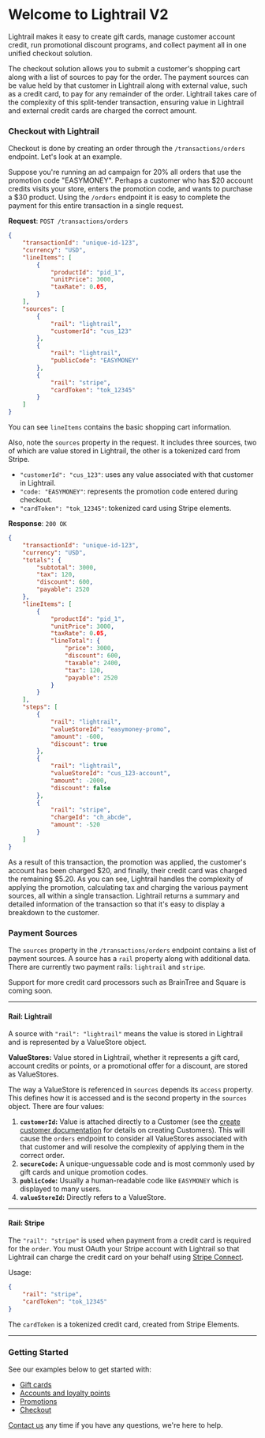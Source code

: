 # Welcome to Lightrail V2
Lightrail makes it easy to create gift cards, manage customer account credit, run promotional discount programs, and collect payment all in one unified checkout solution.

The checkout solution allows you to submit a customer's shopping cart along with a list of sources to pay for the order. The payment sources can be value held by that customer in Lightrail along with external value, such as a credit card, to pay for any remainder of the order. Lightrail takes care of the complexity of this split-tender transaction, ensuring value in Lightrail and external credit cards are charged the correct amount.

### Checkout with Lightrail
Checkout is done by creating an order through the `/transactions/orders` endpoint. Let's look at an example. 

Suppose you're running an ad campaign for 20% all orders that use the promotion code "EASYMONEY". 
Perhaps a customer who has $20 account credits visits your store, enters the promotion code, and wants to purchase a $30 product. Using the `/orders` endpoint it is easy to complete the payment for this entire transaction in a single request.

**Request**: `POST /transactions/orders`
```json
{
    "transactionId": "unique-id-123",
    "currency": "USD",
    "lineItems": [
        {
            "productId": "pid_1",
            "unitPrice": 3000,
            "taxRate": 0.05,
        }
    ],
    "sources": [
        {
            "rail": "lightrail",
            "customerId": "cus_123"
        },
        {
            "rail": "lightrail",
            "publicCode": "EASYMONEY"
        },
        {
            "rail": "stripe",
            "cardToken": "tok_12345"
        }
    ]
}
```       

You can see `lineItems` contains the basic shopping cart information. 

Also, note the `sources` property in the request. It includes three sources, two of which are value stored in Lightrail, the other is a tokenized card from Stripe.

- `"customerId": "cus_123"`: uses any value associated with that customer in Lightrail. 
- `"code: "EASYMONEY"`: represents the promotion code entered during checkout.
- `"cardToken": "tok_12345"`: tokenized card using Stripe elements.  
 
**Response**: `200 OK`
```json
{
    "transactionId": "unique-id-123",
    "currency": "USD",
    "totals": {
        "subtotal": 3000,
        "tax": 120,
        "discount": 600,
        "payable": 2520
    },
    "lineItems": [
        {
            "productId": "pid_1",
            "unitPrice": 3000,
            "taxRate": 0.05,
            "lineTotal": {
                "price": 3000,
                "discount": 600,
                "taxable": 2400,
                "tax": 120,
                "payable": 2520
            }
        }
    ],
    "steps": [
        {
            "rail": "lightrail",
            "valueStoreId": "easymoney-promo",
            "amount": -600, 
            "discount": true
        },
        {
            "rail": "lightrail",
            "valueStoreId": "cus_123-account",
            "amount": -2000, 
            "discount": false
        },
        {
            "rail": "stripe",
            "chargeId": "ch_abcde",
            "amount": -520
        }
    ]
} 
``` 

As a result of this transaction, the promotion was applied, the customer's account has been charged $20, and finally, their credit card was charged the remaining $5.20.
As you can see, Lightrail handles the complexity of applying the promotion, calculating tax and charging the various payment sources, all within a single transaction. 
Lightrail returns a summary and detailed information of the transaction so that it's easy to display a breakdown to the customer. 

### Payment Sources
The `sources` property in the `/transactions/orders` endpoint contains a list of payment sources. 
A source has a `rail` property along with additional data. There are currently two payment rails: `lightrail` and `stripe`. 

Support for more credit card processors such as BrainTree and Square is coming soon.

----

#### Rail: Lightrail
A source with `"rail": "lightrail"` means the value is stored in Lightrail and is represented by a ValueStore object.  

**ValueStores:** Value stored in Lightrail, whether it represents a gift card, account credits or points, or a promotional offer for a discount, are stored as ValueStores. 

The way a ValueStore is referenced in `sources` depends its `access` property. This defines how it is accessed and is the second property in the `sources` object. There are four values:  
1. **`customerId`:** Value is attached directly to a Customer (see the [create customer documentation](https://lightrailapi.docs.apiary.io/#reference/0/customers/create-customer) for details on creating Customers). This will cause the `orders` endpoint to consider all ValueStores associated with that customer and will resolve the complexity of applying them in the correct order.     
2. **`secureCode`:** A unique-unguessable code and is most commonly used by gift cards and unique promotion codes.  
3. **`publicCode`:** Usually a human-readable code like `EASYMONEY` which is displayed to many users. 
4. **`valueStoreId`:** Directly refers to a ValueStore.

----

#### Rail: Stripe
The `"rail": "stripe"` is used when payment from a credit card is required for the `order`. 
You must OAuth your Stripe account with Lightrail so that Lightrail can charge the credit card on your behalf using [Stripe Connect](https://stripe.com/connect).

Usage:
```json
{
    "rail": "stripe",
    "cardToken": "tok_12345"
}
```  

The `cardToken` is a tokenized credit card, created from Stripe Elements.

----

### Getting Started
See our examples below to get started with:

- [Gift cards](https://localhost:8181/docs/#gift-cards/gift-cards)
- [Accounts and loyalty points](https://localhost:8181/docs/#accounts/accounts-and-points)
- [Promotions](https://localhost:8181/docs/#discounts/promotions) 
- [Checkout](https://lightrailapi.docs.apiary.io/#reference/0/transactions/process-an-order)
 
[Contact us](mailto:hello@lightrail.com) any time if you have any questions, we're here to help. 
